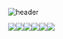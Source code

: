 ![header](https://capsule-render.vercel.app/api?type=rounded&color=auto&height=200&section=header&text=Welcome&fontSize=50&desc=Kim%20Chul%20Yeon&descAlignY=80&descAlign=80&descSize=15)


<img src="https://img.shields.io/badge/HTML-E34F26?style=for-the-badge&logo=HTML5&logoColor=black"><img src="https://img.shields.io/badge/CSS-1572B6?style=for-the-badge&logo=CSS3&logoColor=black"><img src="https://img.shields.io/badge/JAVASCRIPT-F7DF1E?style=for-the-badge&logo=JavaScript&logoColor=black"><img src="https://img.shields.io/badge/REACT-61DAFB?style=for-the-badge&logo=React&logoColor=black"><img src="https://img.shields.io/badge/SLACK-4A154B?style=for-the-badge&logo=Slack&logoColor=black"><img src="https://img.shields.io/badge/FIGMA-F24E1E?style=for-the-badge&logo=Figma&logoColor=black">



